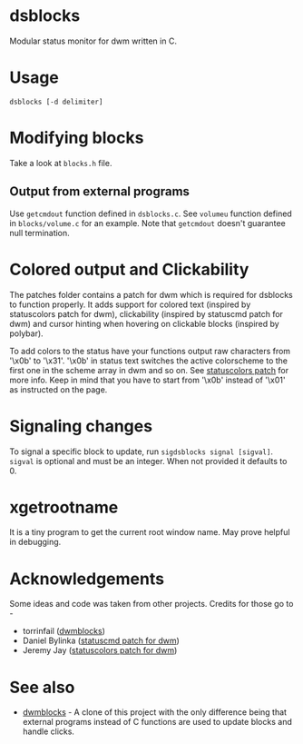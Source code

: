 # dsblocks

Modular status monitor for dwm written in C.

# Usage

`dsblocks [-d delimiter]`

# Modifying blocks

Take a look at `blocks.h` file.

## Output from external programs

Use `getcmdout` function defined in `dsblocks.c`. See `volumeu` function defined
in `blocks/volume.c` for an example. Note that `getcmdout` doesn't guarantee
null termination.

# Colored output and Clickability

The patches folder contains a patch for dwm which is required for dsblocks to
function properly. It adds support for colored text (inspired by statuscolors
patch for dwm), clickability (inspired by statuscmd patch for dwm) and cursor
hinting when hovering on clickable blocks (inspired by polybar).

To add colors to the status have your functions output raw characters from
'\x0b' to '\x31'. '\x0b' in status text switches the active colorscheme to the
first one in the scheme array in dwm and so on. See
[statuscolors patch](https://dwm.suckless.org/patches/statuscolors/)
for more info. Keep in mind that you have to start from '\x0b' instead of '\x01'
as instructed on the page.

# Signaling changes

To signal a specific block to update, run `sigdsblocks signal [sigval]`.
`sigval` is optional and must be an integer. When not provided it defaults to 0.

# xgetrootname

It is a tiny program to get the current root window name. May prove helpful in
debugging.

# Acknowledgements

Some ideas and code was taken from other projects. Credits for those go to -

* torrinfail ([dwmblocks](https://github.com/torrinfail/dwmblocks))
* Daniel Bylinka ([statuscmd patch for dwm](https://dwm.suckless.org/patches/statuscmd/))
* Jeremy Jay ([statuscolors patch for dwm](https://dwm.suckless.org/patches/statuscolors/))

# See also

* [dwmblocks](https://github.com/ashish-yadav11/dwmblocks) - A clone of this
project with the only difference being that external programs instead of C
functions are used to update blocks and handle clicks.
